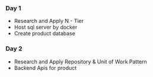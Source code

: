 ﻿### Day 1

- Research and Apply N - Tier
- Host sql server by docker
- Create product database

### Day 2

- Research and Apply Repository & Unit of Work Pattern
- Backend Apis for product